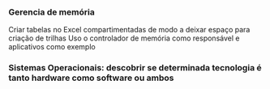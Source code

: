 ### Gerencia de memória 

Criar tabelas no Excel compartimentadas de modo a deixar espaço para criação de trilhas
Uso o controlador de memória como responsável e aplicativos como exemplo

### Sistemas Operacionais: descobrir se determinada tecnologia é tanto hardware como software ou ambos
